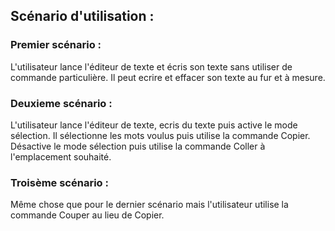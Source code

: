 ## Scénario d'utilisation : 

### Premier scénario :
L'utilisateur lance l'éditeur de texte et écris son texte sans utiliser de commande particulière. Il peut ecrire et effacer son texte au fur et à mesure.

### Deuxieme scénario : 
L'utilisateur lance l'éditeur de texte, ecris du texte puis active le mode sélection. Il sélectionne les mots voulus puis utilise la commande Copier. Désactive le mode sélection puis utilise la commande Coller à l'emplacement souhaité.

### Troisème scénario : 
Même chose que pour le dernier scénario mais l'utilisateur utilise la commande Couper au lieu de Copier.



